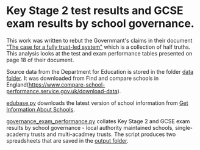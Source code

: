 # Key Stage 2 test results and GCSE exam results by school governance.

This work was written to rebut the Governmant's claims in their document ["The case for a fully trust-led system"](https://assets.publishing.service.gov.uk/government/uploads/system/uploads/attachment_data/file/1063615/The_case_for_a_fully_trust-led_system__web_.pdf) which is a collection of half truths. This analysis looks at the test and exam performance tables presented on page 18 of their document.

Source data from the Department for Education is stored in the folder [data folder](data). It was downloaded from Find and compare schools in England(https://www.compare-school-performance.service.gov.uk/download-data).

[edubase.py](edubase.py) downloads the latest version of school information from [Get Information About Schools](https://get-information-schools.service.gov.uk/Downloads).

[governance_exam_performance.py](governance_exam_performance.py) collates Key Stage 2 and GCSE exam results by school governance - local authority maintained schools, single-academy trusts and multi-acadmey trusts. The script produces two spreadsheets that are saved in the [output folder](output).
